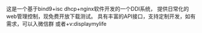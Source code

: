 这是一个基于bind9+isc dhcp+nginx软件开发的一个DDI系统，
提供日常化的web管理控制，现免费开放下载测试。
具有丰富的API接口，支持定制开发，如有需求，可以入微信群
或者+v:displaymylife
